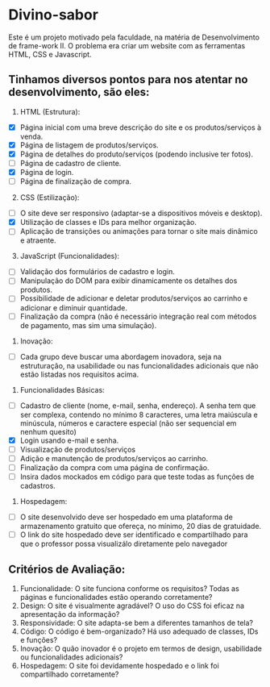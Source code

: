 # Divino-sabor

Este é um projeto motivado pela faculdade, na matéria de Desenvolvimento de frame-work II.
O problema era criar um website com as ferramentas HTML, CSS e Javascript.

## Tinhamos diversos pontos para nos atentar no desenvolvimento, são eles:
1. HTML (Estrutura):
- [x] Página inicial com uma breve descrição do site e os produtos/serviços à venda.
- [x] Página de listagem de produtos/serviços.
- [x] Página de detalhes do produto/serviços (podendo inclusive ter fotos).
- [ ] Página de cadastro de cliente.
- [x] Página de login.
- [ ] Página de finalização de compra.
2. CSS (Estilização):
- [ ] O site deve ser responsivo (adaptar-se a dispositivos móveis e desktop).
- [x] Utilização de classes e IDs para melhor organização.
- [ ] Aplicação de transições ou animações para tornar o site mais dinâmico e atraente.
3. JavaScript (Funcionalidades):
- [ ] Validação dos formulários de cadastro e login.
- [ ] Manipulação do DOM para exibir dinamicamente os detalhes dos produtos.
- [ ] Possibilidade de adicionar e deletar produtos/serviços ao carrinho e adicionar e diminuir quantidade.
- [ ] Finalização da compra (não é necessário integração real com métodos de pagamento, mas sim uma
simulação).
1. Inovação:
- [ ] Cada grupo deve buscar uma abordagem inovadora, seja na estruturação, na usabilidade ou nas
funcionalidades adicionais que não estão listadas nos requisitos acima.
1. Funcionalidades Básicas:
- [ ] Cadastro de cliente (nome, e-mail, senha, endereço). A senha tem que ser complexa, contendo no
mínimo 8 caracteres, uma letra maiúscula e minúscula, números e caractere especial (não ser
sequencial em nenhum quesito)
- [x] Login usando e-mail e senha.
- [ ] Visualização de produtos/serviços
- [ ] Adição e manutenção de produtos/serviços ao carrinho.
- [ ] Finalização da compra com uma página de confirmação.
- [ ] Insira dados mockados em código para que teste todas as funções de cadastros.
1. Hospedagem:
- [ ] O site desenvolvido deve ser hospedado em uma plataforma de armazenamento gratuito que ofereça,
no mínimo, 20 dias de gratuidade.
- [ ] O link do site hospedado deve ser identificado e compartilhado para que o professor possa visualizálo diretamente pelo navegador
## Critérios de Avaliação:
1. Funcionalidade: O site funciona conforme os requisitos? Todas as páginas e funcionalidades estão operando
corretamente?
1. Design: O site é visualmente agradável? O uso do CSS foi eficaz na apresentação da informação?
2. Responsividade: O site adapta-se bem a diferentes tamanhos de tela?
3. Código: O código é bem-organizado? Há uso adequado de classes, IDs e funções?
4. Inovação: O quão inovador é o projeto em termos de design, usabilidade ou funcionalidades adicionais?
5. Hospedagem: O site foi devidamente hospedado e o link foi compartilhado corretamente?
